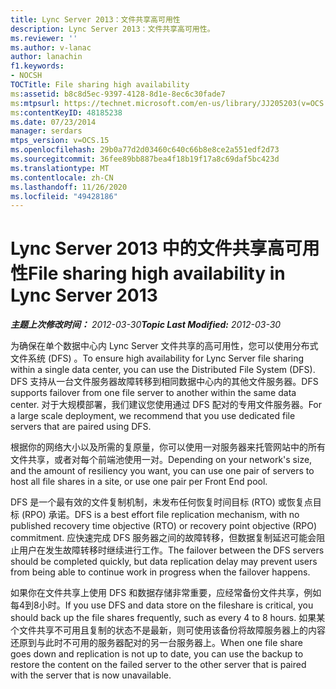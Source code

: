 ```yaml
---
title: Lync Server 2013：文件共享高可用性
description: Lync Server 2013：文件共享高可用性。
ms.reviewer: ''
ms.author: v-lanac
author: lanachin
f1.keywords:
- NOCSH
TOCTitle: File sharing high availability
ms:assetid: b8c8d5ec-9397-4128-8d1e-8ec6c30fade7
ms:mtpsurl: https://technet.microsoft.com/en-us/library/JJ205203(v=OCS.15)
ms:contentKeyID: 48185238
ms.date: 07/23/2014
manager: serdars
mtps_version: v=OCS.15
ms.openlocfilehash: 29b0a77d2d03460c640c66b8e8ce2a551edf2d73
ms.sourcegitcommit: 36fee89bb887bea4f18b19f17a8c69daf5bc423d
ms.translationtype: MT
ms.contentlocale: zh-CN
ms.lasthandoff: 11/26/2020
ms.locfileid: "49428186"
---
```

# <a name="file-sharing-high-availability-in-lync-server-2013"></a><span data-ttu-id="56ad3-103">Lync Server 2013 中的文件共享高可用性</span><span class="sxs-lookup"><span data-stu-id="56ad3-103">File sharing high availability in Lync Server 2013</span></span>

<div data-xmlns="http://www.w3.org/1999/xhtml">

<div class="topic" data-xmlns="http://www.w3.org/1999/xhtml" data-msxsl="urn:schemas-microsoft-com:xslt" data-cs="https://msdn.microsoft.com/">

<div data-asp="https://msdn2.microsoft.com/asp">



</div>

<div id="mainSection">

<div id="mainBody"><span data-ttu-id="56ad3-104">

<span> </span></span><span class="sxs-lookup"><span data-stu-id="56ad3-104">

<span> </span></span></span>

<span data-ttu-id="56ad3-105">_**主题上次修改时间：** 2012-03-30_</span><span class="sxs-lookup"><span data-stu-id="56ad3-105">_**Topic Last Modified:** 2012-03-30_</span></span>

<span data-ttu-id="56ad3-106">为确保在单个数据中心内 Lync Server 文件共享的高可用性，您可以使用分布式文件系统 (DFS) 。</span><span class="sxs-lookup"><span data-stu-id="56ad3-106">To ensure high availability for Lync Server file sharing within a single data center, you can use the Distributed File System (DFS).</span></span> <span data-ttu-id="56ad3-107">DFS 支持从一台文件服务器故障转移到相同数据中心内的其他文件服务器。</span><span class="sxs-lookup"><span data-stu-id="56ad3-107">DFS supports failover from one file server to another within the same data center.</span></span> <span data-ttu-id="56ad3-108">对于大规模部署，我们建议您使用通过 DFS 配对的专用文件服务器。</span><span class="sxs-lookup"><span data-stu-id="56ad3-108">For a large scale deployment, we recommend that you use dedicated file servers that are paired using DFS.</span></span>

<span data-ttu-id="56ad3-109">根据你的网络大小以及所需的复原量，你可以使用一对服务器来托管网站中的所有文件共享，或者对每个前端池使用一对。</span><span class="sxs-lookup"><span data-stu-id="56ad3-109">Depending on your network's size, and the amount of resiliency you want, you can use one pair of servers to host all file shares in a site, or use one pair per Front End pool.</span></span>

<span data-ttu-id="56ad3-110">DFS 是一个最有效的文件复制机制，未发布任何恢复时间目标 (RTO) 或恢复点目标 (RPO) 承诺。</span><span class="sxs-lookup"><span data-stu-id="56ad3-110">DFS is a best effort file replication mechanism, with no published recovery time objective (RTO) or recovery point objective (RPO) commitment.</span></span> <span data-ttu-id="56ad3-111">应快速完成 DFS 服务器之间的故障转移，但数据复制延迟可能会阻止用户在发生故障转移时继续进行工作。</span><span class="sxs-lookup"><span data-stu-id="56ad3-111">The failover between the DFS servers should be completed quickly, but data replication delay may prevent users from being able to continue work in progress when the failover happens.</span></span>

<span data-ttu-id="56ad3-112">如果你在文件共享上使用 DFS 和数据存储非常重要，应经常备份文件共享，例如每4到8小时。</span><span class="sxs-lookup"><span data-stu-id="56ad3-112">If you use DFS and data store on the fileshare is critical, you should back up the file shares frequently, such as every 4 to 8 hours.</span></span> <span data-ttu-id="56ad3-113">如果某个文件共享不可用且复制的状态不是最新，则可使用该备份将故障服务器上的内容还原到与此时不可用的服务器配对的另一台服务器上。</span><span class="sxs-lookup"><span data-stu-id="56ad3-113">When one file share goes down and replication is not up to date, you can use the backup to restore the content on the failed server to the other server that is paired with the server that is now unavailable.</span></span>

<span data-ttu-id="56ad3-114"></div>

<span> </span>

</div>

</div>

</span><span class="sxs-lookup"><span data-stu-id="56ad3-114"></div>

<span> </span>

</div>

</div>

</span></span></div>

